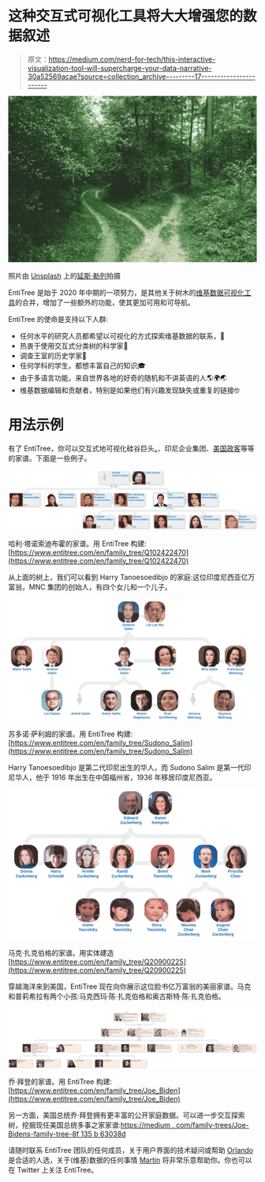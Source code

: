 # 这种交互式可视化工具将大大增强您的数据叙述

> 原文：<https://medium.com/nerd-for-tech/this-interactive-visualization-tool-will-supercharge-your-data-narrative-30a52569acae?source=collection_archive---------17----------------------->

![](img/9a0f8203ec6f04e9b0cf0fcc64408a13.png)

照片由 [Unsplash](https://unsplash.com?utm_source=medium&utm_medium=referral) 上的[延斯·勒列](https://unsplash.com/@madebyjens?utm_source=medium&utm_medium=referral)拍摄

EntiTree 是始于 2020 年中期的一项努力，是其他关于树木的[维基数据可视化工具](https://www.wikidata.org/wiki/Wikidata:Tools/Visualize_data)的合并，增加了一些额外的功能，使其更加可用和可导航。

EntiTree 的使命是支持以下人群:

*   任何水平的研究人员都希望以可视化的方式探索维基数据的联系，🧪
*   热衷于使用交互式分类树的科学家🔬
*   调查王室的历史学家👑
*   任何学科的学生，都想丰富自己的知识🎓
*   由于多语言功能，来自世界各地的好奇的随机和不讲英语的人🌎🌍🌏
*   维基数据编辑和贡献者，特别是如果他们有兴趣发现缺失或重复的链接🤓

# 用法示例

有了 EntiTree，你可以交互式地可视化硅谷巨头[、](https://medium.com/family-trees/tagged/silicon-valley)、印尼企业集团、[美国政客](https://medium.com/family-trees/tagged/us-politics)等等的家谱。下面是一些例子。

![](img/7a1462eb6ca79c541edb1d06f87351c0.png)

哈利·塔诺索迪布霍的家谱。用 EntiTree 构建:[https://www.entitree.com/en/family_tree/Q102422470](https://www.entitree.com/en/family_tree/Q102422470)

从上面的树上，我们可以看到 Harry Tanoesoedibjo 的家庭:这位印度尼西亚亿万富翁，MNC 集团的创始人，有四个女儿和一个儿子。

![](img/37a1e1374356650a7749dea15e2da75c.png)

苏多诺·萨利姆的家谱。用 EntiTree 构建:[https://www.entitree.com/en/family_tree/Sudono_Salim](https://www.entitree.com/en/family_tree/Sudono_Salim)

Harry Tanoesoedibjo 是第二代印尼出生的华人，而 Sudono Salim 是第一代印尼华人，他于 1916 年出生在中国福州省，1936 年移居印度尼西亚。

![](img/e308dbc4df4b4e5112d5b1f853c72c17.png)

马克·扎克伯格的家谱。用实体建造[https://www.entitree.com/en/family_tree/Q20900225](https://www.entitree.com/en/family_tree/Q20900225)

穿越海洋来到美国，EntiTree 现在向你展示这位脸书亿万富翁的美丽家谱。马克和普莉希拉有两个小孩:马克西玛·陈·扎克伯格和奥古斯特·陈·扎克伯格。

![](img/1e657bf4d0619bee83bc807ec9da5a3d.png)

乔·拜登的家谱。用 EntiTree 构建:[https://www.entitree.com/en/family_tree/Joe_Biden](https://www.entitree.com/en/family_tree/Joe_Biden)

另一方面，美国总统乔·拜登拥有更丰富的公开家庭数据。可以进一步交互探索树，挖掘现任美国总统多事之家家谱:[https://medium . com/family-trees/Joe-Bidens-family-tree-8f 135 b 63038d](/family-trees/joe-bidens-family-tree-8f135b63038d)

请随时联系 EntiTree 团队的任何成员，关于用户界面的技术疑问或帮助 [Orlando](https://github.com/ogroppo) 是合适的人选，关于(维基)数据的任何事情 [Martin](https://medium.com/u/ebdd7d0df2e1?source=post_page-----30a52569acae--------------------------------) 将非常乐意帮助你。你也可以在 Twitter 上关注 EntiTree。
